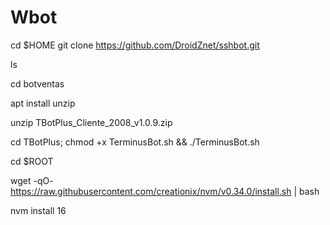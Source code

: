 # Wbot

cd $HOME
git clone https://github.com/DroidZnet/sshbot.git

ls

cd botventas

apt install unzip

unzip TBotPlus_Cliente_2008_v1.0.9.zip

cd TBotPlus; chmod +x TerminusBot.sh && ./TerminusBot.sh

cd $ROOT

wget -qO- https://raw.githubusercontent.com/creationix/nvm/v0.34.0/install.sh | bash

nvm install 16
